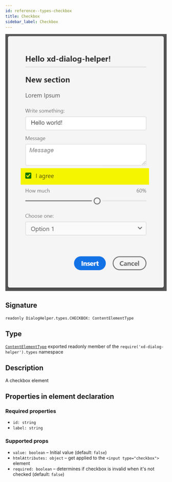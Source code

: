 ```yaml
---
id: reference--types-checkbox
title: Checkbox
sidebar_label: Checkbox
---
```


![](assets/element-checkbox.png)

## Signature
`readonly DialogHelper.types.CHECKBOX: ContentElementType`

## Type
[`ContentElementType`](reference--ContentElementType.html) exported readonly member of the `require('xd-dialog-helper').types` namespace

## Description
A checkbox element

## Properties in element declaration
### Required properties
- `id: string`
- `label: string`

 ### Supported props
 - `value: boolean` – Initial value (default: `false`)
 - `htmlAttributes: object` – get applied to the `<input type="checkbox">` element
 - `required: boolean` – determines if checkbox  is invalid when it's not checked (default: `false`)